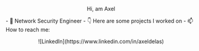 <p align="center">Hi, am Axel</p>
- 💼 Network Security Engineer
- 👇 Here are some projects I worked on
- 📫 How to reach me:
<p style="text-align: center;">![LinkedIn](https://www.linkedin.com/in/axeldelas)</p>

<!--
**axeldelas/axeldelas** is a ✨ _special_ ✨ repository because its `README.md` (this file) appears on your GitHub profile.

Here are some ideas to get you started:

- 🔭 I’m currently working on ...
- 🌱 I’m currently learning ...
- 👯 I’m looking to collaborate on ...
- 🤔 I’m looking for help with ...
- 💬 Ask me about ...

-->
